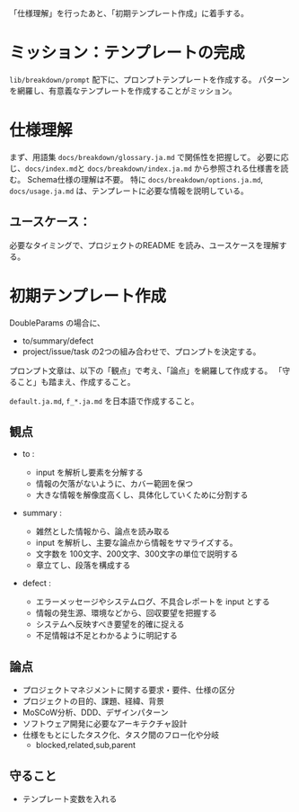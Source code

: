 「仕様理解」を行ったあと、「初期テンプレート作成」に着手する。

# ミッション：テンプレートの完成
`lib/breakdown/prompt` 配下に、プロンプトテンプレートを作成する。
パターンを網羅し、有意義なテンプレートを作成することがミッション。

# 仕様理解
まず、用語集 `docs/breakdown/glossary.ja.md` で関係性を把握して。
必要に応じ、`docs/index.md`と `docs/breakdown/index.ja.md` から参照される仕様書を読む。 Schema仕様の理解は不要。
特に `docs/breakdown/options.ja.md`, `docs/usage.ja.md` は、テンプレートに必要な情報を説明している。

## ユースケース： 
必要なタイミングで、プロジェクトのREADME を読み、ユースケースを理解する。

# 初期テンプレート作成
DoubleParams の場合に、
- to/summary/defect
- project/issue/task
の2つの組み合わせで、プロンプトを決定する。

プロンプト文章は、以下の「観点」で考え、「論点」を網羅して作成する。
「守ること」も踏まえ、作成すること。

`default.ja.md`, `f_*.ja.md` を日本語で作成すること。

## 観点
- to : 
  - input を解析し要素を分解する
  - 情報の欠落がないように、カバー範囲を保つ
  - 大きな情報を解像度高くし、具体化していくために分割する

- summary : 
  - 雑然とした情報から、論点を読み取る
  - input を解析し、主要な論点から情報をサマライズする。
  - 文字数を 100文字、200文字、300文字の単位で説明する
  - 章立てし、段落を構成する

- defect : 
  - エラーメッセージやシステムログ、不具合レポートを input とする
  - 情報の発生源、環境などから、回収要望を把握する
  - システムへ反映すべき要望を的確に捉える
  - 不足情報は不足とわかるように明記する

## 論点
- プロジェクトマネジメントに関する要求・要件、仕様の区分
- プロジェクトの目的、課題、経緯、背景
- MoSCoW分析、DDD、デザインパターン
- ソフトウェア開発に必要なアーキテクチャ設計
- 仕様をもとにしたタスク化、タスク間のフロー化や分岐
  - blocked,related,sub,parent

## 守ること
- テンプレート変数を入れる

